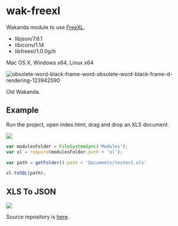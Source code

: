 wak-freexl
==========

Wakanda module to use [FreeXL](https://www.gaia-gis.it/fossil/freexl/index).

* libjson/7.6.1
* libiconv/1.14
* libfreexl/1.0.0g/h

Mac OS X, Windows x64, Linux x64

![obsolete-word-black-frame-word-obsolete-word-black-frame-d-rendering-123942590](https://user-images.githubusercontent.com/1725068/78463940-29122280-771e-11ea-8be8-a7830725403e.jpg)

Old Wakanda.

Example
-------
Run the project, open index.html, drag and drop an XLS document.

![](https://github.com/miyako/wak-freexl/blob/master/images/screenshot.png)

```js
var modulesFolder = FileSystemSync('Modules');
var xl = require(modulesFolder.path + 'xl');

var path = getFolder().path + 'Documents/tester1.xls'

xl.toSQL(path);
```
XLS To JSON
-----------
![](https://github.com/miyako/wak-freexl/blob/master/images/tojson.png)

Source repository is [here](https://github.com/miyako/console-xml-to-json).
